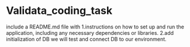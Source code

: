 # Validata_coding_task

include a README.md file with 
1.instructions on how to set up and run the application, including any necessary dependencies or libraries. 
2.add initialization of DB we will test and connect DB to our environment.
